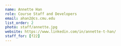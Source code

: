```yaml
---
name: Annette Han
role: Course Staff and Developers
email: ahan2@cs.cmu.edu
list_order: 2
photo: staff/annette.jpg
website: https://www.linkedin.com/in/annette-t-han/
staff_for: [f22]
---
```

